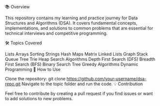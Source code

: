 📚 Overview

This repository contains my learning and practice journey for Data Structures and Algorithms (DSA). It covers fundamental concepts, implementations, and solutions to common problems that are essential for technical interviews and competitive programming.

🛠️ Topics Covered

Lists
Arrays
Sorting
Strings
Hash Maps
Matrix
Linked Lists
Graph
Stack
Queue
Tree
Trie
Heap
Search Algorithms
Depth First Search (DFS)
Breadth First Search (BFS)
Binary Search Tree
Greedy Algorithms
Dynamic Programming
🚀 How to Use

Clone the repository:
git clone https://github.com/your-username/dsa-repo.git
Navigate to the topic folder and run the code.
💡 Contribution

Feel free to contribute by creating a pull request if you find issues or want to add solutions to new problems.
